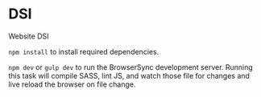 # DSI
Website DSI

`npm install` to install required dependencies.

`npm dev` or `gulp dev` to run the BrowserSync development server. Running this task will compile SASS, lint JS, and watch those file for changes and live reload the browser on file change.
